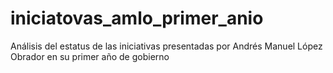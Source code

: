 # iniciatovas_amlo_primer_anio
Análisis del estatus de las iniciativas presentadas por Andrés Manuel López Obrador en su primer año de gobierno
